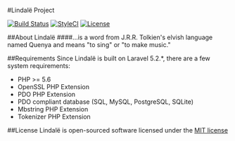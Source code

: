 #Lindalë Project

[![Build Status](https://travis-ci.org/lindelin/lindale.svg?branch=master)](https://travis-ci.org/lindelin/lindale)
[![StyleCI](https://styleci.io/repos/63577917/shield?branch=master)](https://styleci.io/repos/63577917)
[![License](https://poser.pugx.org/lindelea/lindale/license)](https://github.com/kudouyoichi/lindale/blob/master/LICENSE)


##About Lindalë
####...is a word from J.R.R. Tolkien's elvish language named Quenya and means "to sing" or "to make music."

##Requirements
Since Lindalë is built on Laravel 5.2.*, there are a few system requirements:

- PHP >= 5.6
- OpenSSL PHP Extension
- PDO PHP Extension
- PDO compliant database (SQL, MySQL, PostgreSQL, SQLite)
- Mbstring PHP Extension
- Tokenizer PHP Extension

##License
Lindalë is open-sourced software licensed under the [MIT license](https://github.com/kudouyoichi/lindale/blob/master/LICENSE)
